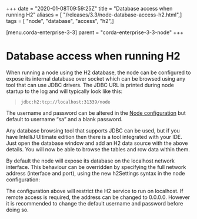 +++
date = "2020-01-08T09:59:25Z"
title = "Database access when running H2"
aliases = [ "/releases/3.3/node-database-access-h2.html",]
tags = [ "node", "database", "access", "h2",]

[menu.corda-enterprise-3-3]
parent = "corda-enterprise-3-3-node"
+++


# Database access when running H2

When running a node using the H2 database, the node can be configured to expose its internal database over socket which
            can be browsed using any tool that can use JDBC drivers.
            The JDBC URL is printed during node startup to the log and will typically look like this:

> 
> `jdbc:h2:tcp://localhost:31339/node`

The username and password can be altered in the [Node configuration](corda-configuration-file.md) but default to username “sa” and a blank
            password.

Any database browsing tool that supports JDBC can be used, but if you have IntelliJ Ultimate edition then there is
            a tool integrated with your IDE. Just open the database window and add an H2 data source with the above details.
            You will now be able to browse the tables and row data within them.

By default the node will expose its database on the localhost network interface. This behaviour can be
            overridden by specifying the full network address (interface and port), using the new h2Settings
            syntax in the node configuration:

The configuration above will restrict the H2 service to run on localhost. If remote access is required, the address
            can be changed to 0.0.0.0. However it is recommended to change the default username and password
            before doing so.


